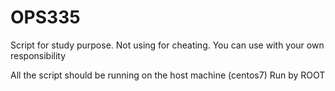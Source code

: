 # OPS335
Script for study purpose. Not using for cheating. You can use with your own responsibility


All the script should be running on the host machine (centos7)
Run by ROOT 
